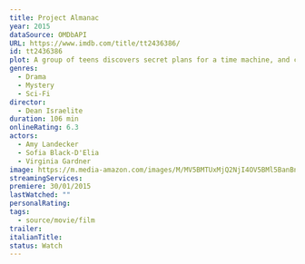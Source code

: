 ```yaml
---
title: Project Almanac
year: 2015
dataSource: OMDbAPI
URL: https://www.imdb.com/title/tt2436386/
id: tt2436386
plot: A group of teens discovers secret plans for a time machine, and construct one. However, things start to get out of control.
genres:
  - Drama
  - Mystery
  - Sci-Fi
director:
  - Dean Israelite
duration: 106 min
onlineRating: 6.3
actors:
  - Amy Landecker
  - Sofia Black-D'Elia
  - Virginia Gardner
image: https://m.media-amazon.com/images/M/MV5BMTUxMjQ2NjI4OV5BMl5BanBnXkFtZTgwODc2NjUwNDE@._V1_SX300.jpg
streamingServices: 
premiere: 30/01/2015
lastWatched: ""
personalRating: 
tags:
  - source/movie/film
trailer: 
italianTitle: 
status: Watch
---
```

